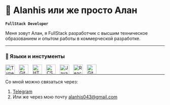 # 🧙 Alanhis или же просто Алан

**`FullStack Developer`**

Меня зовут Алан, я FullStack разработчик с высшим техническое образованием и опытом работы в коммерческой разработке. 


---

### 🧰 Языки и инстументы

<img align="left" alt="TypeScript" width="30px" style="padding-right:10px;" src="https://cdn.jsdelivr.net/gh/devicons/devicon/icons/typescript/typescript-plain.svg" />
<img align="left" alt="Git" width="30px" style="padding-right:10px;" src="https://cdn.jsdelivr.net/gh/devicons/devicon/icons/git/git-original.svg" />
<img align="left" alt="HTML" width="30px" style="padding-right:10px;" src="https://cdn.jsdelivr.net/gh/devicons/devicon/icons/html5/html5-plain.svg" />
<img align="left" alt="CSS" width="30px" style="padding-right:10px;" src="https://cdn.jsdelivr.net/gh/devicons/devicon/icons/css3/css3-plain.svg" />
<img align="left" alt="JavaScript" width="30px" style="padding-right:10px;" src="https://cdn.jsdelivr.net/gh/devicons/devicon/icons/javascript/javascript-plain.svg" />
<img align="left" alt="React" width="30px" style="padding-right:10px;" src="https://cdn.jsdelivr.net/gh/devicons/devicon/icons/react/react-original.svg" />
<img align="left" alt="GitHub" width="30px" style="padding-right:10px;" src="https://cdn.jsdelivr.net/gh/devicons/devicon/icons/github/github-original.svg" />
<br />






---

Со мной можно связаться через:
1. [Telegram]
2. Или же через мою почту alanhis043@gmail.com

[Первый проект]: https://github.com/Alanhis/react-burger/tree/master
[Telegram]: https://t.me/Alanhis

